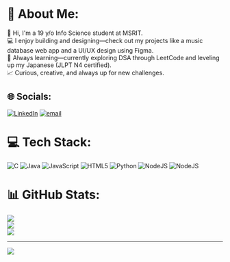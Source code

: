 # 💫 About Me:
👋 Hi, I'm a 19 y/o Info Science student at MSRIT.<br>💻 I enjoy building and designing—check out my projects like a music database web app and a UI/UX design using Figma.<br>🧠 Always learning—currently exploring DSA through LeetCode and leveling up my Japanese (JLPT N4 certified).<br>📈 Curious, creative, and always up for new challenges.


## 🌐 Socials:
[![LinkedIn](https://img.shields.io/badge/LinkedIn-%230077B5.svg?logo=linkedin&logoColor=white)](https://linkedin.com/in/anirudh-archana-srikanth) [![email](https://img.shields.io/badge/Email-D14836?logo=gmail&logoColor=white)](mailto:anirudh.arch@gmail.com) 

# 💻 Tech Stack:
![C](https://img.shields.io/badge/c-%2300599C.svg?style=for-the-badge&logo=c&logoColor=white) ![Java](https://img.shields.io/badge/java-%23ED8B00.svg?style=for-the-badge&logo=openjdk&logoColor=white) ![JavaScript](https://img.shields.io/badge/javascript-%23323330.svg?style=for-the-badge&logo=javascript&logoColor=%23F7DF1E) ![HTML5](https://img.shields.io/badge/html5-%23E34F26.svg?style=for-the-badge&logo=html5&logoColor=white) ![Python](https://img.shields.io/badge/python-3670A0?style=for-the-badge&logo=python&logoColor=ffdd54) ![NodeJS](https://img.shields.io/badge/node.js-6DA55F?style=for-the-badge&logo=node.js&logoColor=white) ![NodeJS](https://img.shields.io/badge/node.js-6DA55F?style=for-the-badge&logo=node.js&logoColor=white)
# 📊 GitHub Stats:
![](https://github-readme-stats.vercel.app/api?username=Ani2708&theme=dark&hide_border=false&include_all_commits=false&count_private=false)<br/>
![](https://nirzak-streak-stats.vercel.app/?user=Ani2708&theme=dark&hide_border=false)<br/>
![](https://github-readme-stats.vercel.app/api/top-langs/?username=Ani2708&theme=dark&hide_border=false&include_all_commits=false&count_private=false&layout=compact)

---
[![](https://visitcount.itsvg.in/api?id=Ani2708&icon=0&color=0)](https://visitcount.itsvg.in)

<!-- Proudly created with GPRM ( https://gprm.itsvg.in ) -->
